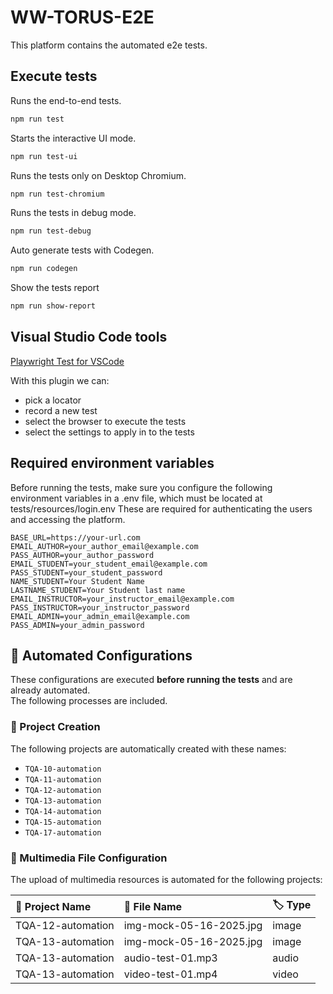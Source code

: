 # WW-TORUS-E2E

This platform contains the automated e2e tests.

## Execute tests

Runs the end-to-end tests.

```bash
npm run test
```

Starts the interactive UI mode.

```bash
npm run test-ui
```

Runs the tests only on Desktop Chromium.

```bash
npm run test-chromium
```

Runs the tests in debug mode.

```bash
npm run test-debug
```

Auto generate tests with Codegen.

```bash
npm run codegen
```

Show the tests report

```bash
npm run show-report
```

## Visual Studio Code tools

[Playwright Test for VSCode](https://marketplace.visualstudio.com/items?itemName=ms-playwright.playwright)

With this plugin we can:

- pick a locator
- record a new test
- select the browser to execute the tests
- select the settings to apply in to the tests

## Required environment variables

Before running the tests, make sure you configure the following environment variables in a .env file, which must be located at tests/resources/login.env These are required for authenticating the users and accessing the platform.

```env
BASE_URL=https://your-url.com
EMAIL_AUTHOR=your_author_email@example.com
PASS_AUTHOR=your_author_password
EMAIL_STUDENT=your_student_email@example.com
PASS_STUDENT=your_student_password
NAME_STUDENT=Your Student Name
LASTNAME_STUDENT=Your Student last name
EMAIL_INSTRUCTOR=your_instructor_email@example.com
PASS_INSTRUCTOR=your_instructor_password
EMAIL_ADMIN=your_admin_email@example.com
PASS_ADMIN=your_admin_password

```

## 🧪 Automated Configurations

These configurations are executed **before running the tests** and are already automated.  
The following processes are included.

### 📁 Project Creation

The following projects are automatically created with these names:

- `TQA-10-automation`
- `TQA-11-automation`
- `TQA-12-automation`
- `TQA-13-automation`
- `TQA-14-automation`
- `TQA-15-automation`
- `TQA-17-automation`

### 🎨 Multimedia File Configuration

The upload of multimedia resources is automated for the following projects:

| 📂 Project Name    | 📄 File Name             | 🏷️ Type |
| :----------------- | :----------------------- | :------ |
| TQA-12-automation  | img-mock-05-16-2025.jpg | image   |
| TQA-13-automation  | img-mock-05-16-2025.jpg | image   |
| TQA-13-automation  | audio-test-01.mp3       | audio   |
| TQA-13-automation  | video-test-01.mp4       | video   |
